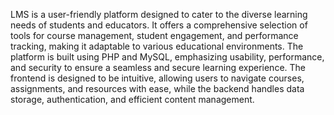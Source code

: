 LMS is a user-friendly platform designed to cater to the diverse learning needs of students and educators. It offers a comprehensive selection of tools for course management, student engagement, and performance tracking, making it adaptable to various educational environments.
The platform is built using PHP and MySQL, emphasizing usability, performance, and security to ensure a seamless and secure learning experience. The frontend is designed to be intuitive, allowing users to navigate courses, assignments, and resources with ease, while the backend handles data storage, authentication, and efficient content management.
